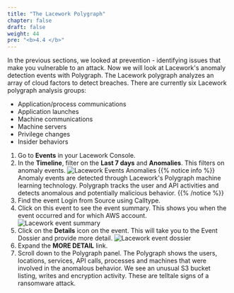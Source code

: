 ```yaml
---
title: "The Lacework Polygraph"
chapter: false
draft: false
weight: 44
pre: "<b>4.4 </b>"
---
```


In the previous sections, we looked at prevention - identifying issues that make you vulnerable to an attack. Now we will look at Lacework's anomaly detection events with Polygraph. The Lacework polygraph analyzes an array of cloud factors to detect breaches. There are currently six Lacework polygraph analysis groups:

* Application/process communications
* Application launches
* Machine communications
* Machine servers
* Privilege changes
* Insider behaviors

1. Go to **Events** in your Lacework Console.
2. In the **Timeline**, filter on the **Last 7 days** and **Anomalies**. This filters on anomaly events.
![Lacework Events Anomalies](/images/lacework-events-anomalies.png)
{{% notice info %}}
Anomaly events are detected through Lacework's Polygraph machine learning technology. Polygraph tracks the user and API activities and detects anomalous and potentially malicious behavior.
{{% /notice %}}
3. Find the event Login from Source using Calltype.
4. Click on this event to see the event summary. This shows you when the event occurred and for which AWS account.
   ![Lacework event summary](/images/anom-lacework-event-summary.png)
5. Click on the **Details** icon on the event. This will take you to the Event Dossier and provide more detail. 
   ![Lacework event dossier](/images/anom-lacework-event-dossier.png)
6. Expand the **MORE DETAIL** link. 
7. Scroll down to the Polygraph panel. The Polygraph shows the users, locations, services, API calls, processes and machines that were involved in the anomalous behavior. We see an unusual S3 bucket listing, writes and encryption activity. These are telltale signs of a ransomware attack.
